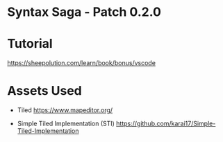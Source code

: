 # Syntax Saga - Patch 0.2.0

# Tutorial
https://sheepolution.com/learn/book/bonus/vscode

# Assets Used
- Tiled 
https://www.mapeditor.org/

- Simple Tiled Implementation (STI)
https://github.com/karai17/Simple-Tiled-Implementation

